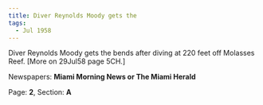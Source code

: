 ```yaml
---  
title: Diver Reynolds Moody gets the  
tags:  
  - Jul 1958  
---  
```

  
Diver Reynolds Moody gets the bends after diving at 220 feet off Molasses Reef. [More on 29Jul58 page 5CH.]  
  
Newspapers: **Miami Morning News or The Miami Herald**  
  
Page: **2**, Section: **A** 
